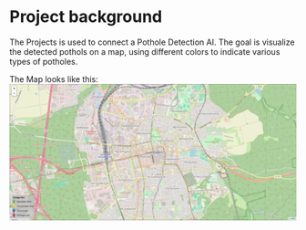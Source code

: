 # Project background
The Projects is used to connect a Pothole Detection AI. The goal is visualize the detected pothols on a map, using different colors to indicate various types of potholes.

The Map looks like this:
![alt text](/README/map.png?raw=true)